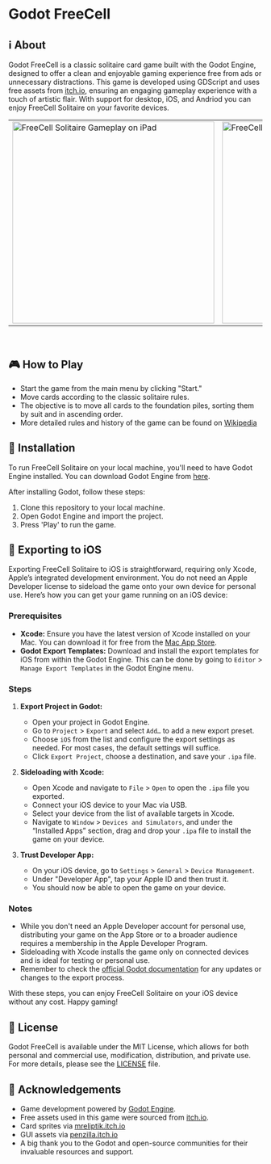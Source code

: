 # Godot FreeCell

## ℹ️ About

Godot FreeCell is a classic solitaire card game built with the Godot Engine, designed to offer a clean and enjoyable gaming experience free from ads or unnecessary distractions. This game is developed using GDScript and uses free assets from [itch.io](https://itch.io/), ensuring an engaging gameplay experience with a touch of artistic flair. With support for desktop, iOS, and Andriod you can enjoy FreeCell Solitaire on your favorite devices.

<p align="center">
  <table>
    <tr>
      <td>
        <a href="https://github.com/gitbrent/godot-freecell/">
          <img alt="FreeCell Solitaire Gameplay on iPad" title="FreeCell Solitaire Gameplay" src="https://github.com/gitbrent/godot-freecell/assets/7218970/6f6f92d6-e663-4c61-976d-9d17df7c0ca1" width="400"/>
        </a>
      </td>
      <td>
        <a href="https://github.com/gitbrent/godot-freecell/">
          <img alt="FreeCell Solitaire Gameplay on iPad" title="FreeCell Solitaire Gameplay" src="https://github.com/gitbrent/godot-freecell/assets/7218970/2e624a89-ce5d-42bc-afe9-8eabd232a7eb" width="400"/>
        </a>
      </td>
    </tr>
  </table>
</p>
<br/>

## 🎮 How to Play

- Start the game from the main menu by clicking "Start."
- Move cards according to the classic solitaire rules.
- The objective is to move all cards to the foundation piles, sorting them by suit and in ascending order.
- More detailed rules and history of the game can be found on [Wikipedia](https://en.wikipedia.org/wiki/FreeCell)

## 🔌 Installation

To run FreeCell Solitaire on your local machine, you'll need to have Godot Engine installed. You can download Godot Engine from [here](https://godotengine.org/download).

After installing Godot, follow these steps:

1. Clone this repository to your local machine.
2. Open Godot Engine and import the project.
3. Press 'Play' to run the game.

## 📱 Exporting to iOS

Exporting FreeCell Solitaire to iOS is straightforward, requiring only Xcode, Apple’s integrated development environment. You do not need an Apple Developer license to sideload the game onto your own device for personal use. Here’s how you can get your game running on an iOS device:

### Prerequisites

- **Xcode:** Ensure you have the latest version of Xcode installed on your Mac. You can download it for free from the [Mac App Store](https://apps.apple.com/us/app/xcode/id497799835).
- **Godot Export Templates:** Download and install the export templates for iOS from within the Godot Engine. This can be done by going to `Editor` > `Manage Export Templates` in the Godot Engine menu.

### Steps

1. **Export Project in Godot:**
   - Open your project in Godot Engine.
   - Go to `Project` > `Export` and select `Add…` to add a new export preset.
   - Choose `iOS` from the list and configure the export settings as needed. For most cases, the default settings will suffice.
   - Click `Export Project`, choose a destination, and save your `.ipa` file.

2. **Sideloading with Xcode:**
   - Open Xcode and navigate to `File` > `Open` to open the `.ipa` file you exported.
   - Connect your iOS device to your Mac via USB.
   - Select your device from the list of available targets in Xcode.
   - Navigate to `Window` > `Devices and Simulators`, and under the “Installed Apps” section, drag and drop your `.ipa` file to install the game on your device.

3. **Trust Developer App:**
   - On your iOS device, go to `Settings` > `General` > `Device Management`.
   - Under "Developer App", tap your Apple ID and then trust it.
   - You should now be able to open the game on your device.

### Notes

- While you don't need an Apple Developer account for personal use, distributing your game on the App Store or to a broader audience requires a membership in the Apple Developer Program.
- Sideloading with Xcode installs the game only on connected devices and is ideal for testing or personal use.
- Remember to check the [official Godot documentation](https://docs.godotengine.org/en/stable/getting_started/workflow/export/exporting_for_ios.html) for any updates or changes to the export process.

With these steps, you can enjoy FreeCell Solitaire on your iOS device without any cost. Happy gaming!

## 📜 License

Godot FreeCell is available under the MIT License, which allows for both personal and commercial use, modification, distribution, and private use. For more details, please see the [LICENSE](LICENSE) file.

## 🙏 Acknowledgements

- Game development powered by [Godot Engine](https://godotengine.org/).
- Free assets used in this game were sourced from [itch.io](https://itch.io/).
- Card sprites via [mreliptik.itch.io](https://mreliptik.itch.io/playing-cards-packs-52-cards)
- GUI assets via [penzilla.itch.io](https://penzilla.itch.io/basic-gui-bundle)
- A big thank you to the Godot and open-source communities for their invaluable resources and support.
